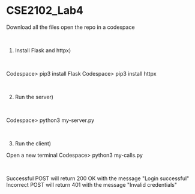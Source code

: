 # CSE2102_Lab4

Download all the files open the repo in a codespace

<br>

1. Install Flask and httpx)

<br>

Codespace> pip3 install Flask
Codespace> pip3 install httpx

<br>

2. Run the server)
   
<br>

Codespace> python3 my-server.py

<br>

3. Run the client)
   
Open a new terminal
Codespace> python3 my-calls.py

<br>

Successful POST will return 200 OK with the message "Login successful"
Incorrect POST will return 401 with the message "Invalid credentials"
